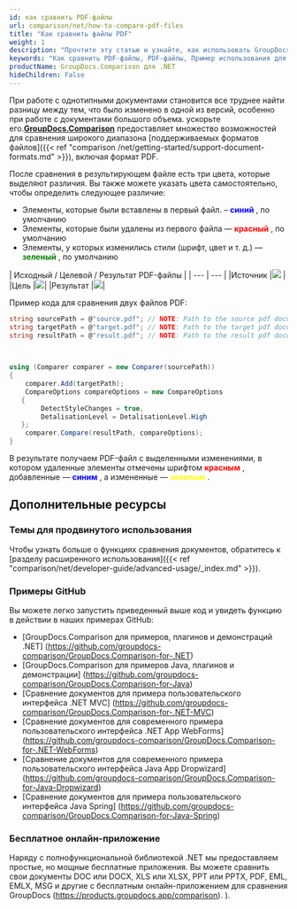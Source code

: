 ```yaml
---
id: как сравнить PDF-файлы
url: comparison/net/how-to-compare-pdf-files
title: "Как сравнить файлы PDF"
weight: 1
description: "Прочтите эту статью и узнайте, как использовать GroupDocs.Comparison для .NET для поиска различий в файлах PDF. Также в этой статье вы можете найти вариант использования этого продукта в своем производстве."
keywords: "Как сравнить PDF-файлы, PDF-файлы, Пример использования для сравнения, Сравнить PDF-файлы"
productName: GroupDocs.Comparison для .NET
hideChildren: False
---
```

При работе с однотипными документами становится все труднее найти разницу между тем, что было изменено в одной из версий, особенно при работе с документами большого объема. ускорьте его.**[GroupDocs.Comparison](https://products.groupdocs.com/comparison/net)** предоставляет множество возможностей для сравнения широкого диапазона [поддерживаемых форматов файлов]({{< ref "comparison /net/getting-started/support-document-formats.md" >}}), включая формат PDF.

После сравнения в результирующем файле есть три цвета, которые выделяют различия. Вы также можете указать цвета самостоятельно, чтобы определить следующее различие:

* Элементы, которые были вставлены в первый файл. – <font color="blue">**синий**</font> , по умолчанию
* Элементы, которые были удалены из первого файла — <font color="red">**красный**</font> , по умолчанию
* Элементы, у которых изменились стили (шрифт, цвет и т. д.) — <font color="green">**зеленый**</font> , по умолчанию

| Исходный / Целевой / Результат PDF-файлы |
| --- | --- |
|Источник |![](comparison/net/images/how-to-compare-pdf-1.png) |
|Цель |![](comparison/net/images/how-to-compare-pdf-2.png)|
|Результат |![](сравнение/net/images/how-to-compare-pdf-3.png)|

Пример кода для сравнения двух файлов PDF:

```csharp
string sourcePath = @"source.pdf"; // NOTE: Path to the source pdf document 
string targetPath = @"target.pdf"; // NOTE: Path to the target pdf document 
string resultPath = @"result.pdf"; // NOTE: Path to the result pdf document       

            

using (Comparer comparer = new Comparer(sourcePath))
{
    comparer.Add(targetPath);
    CompareOptions compareOptions = new CompareOptions
   {
        DetectStyleChanges = true,
        DetalisationLevel = DetalisationLevel.High
   };
    comparer.Compare(resultPath, compareOptions);
}
```

В результате получаем PDF-файл с выделенными изменениями, в котором удаленные элементы отмечены шрифтом <font color="red">**красным**</font> , добавленные — <font color="blue">**синим**</font> , а измененные — <font color="yellow">**зеленым**</font> .

## Дополнительные ресурсы
### Темы для продвинутого использования
Чтобы узнать больше о функциях сравнения документов, обратитесь к [разделу расширенного использования]({{< ref "comparison/net/developer-guide/advanced-usage/_index.md" >}}).

### Примеры GitHub
Вы можете легко запустить приведенный выше код и увидеть функцию в действии в наших примерах GitHub:
* [GroupDocs.Comparison для примеров, плагинов и демонстраций .NET] (https://github.com/groupdocs-comparison/GroupDocs.Comparison-for-.NET)
* [GroupDocs.Comparison для примеров Java, плагинов и демонстрации] (https://github.com/groupdocs-comparison/GroupDocs.Comparison-for-Java)
* [Сравнение документов для примера пользовательского интерфейса .NET MVC] (https://github.com/groupdocs-comparison/GroupDocs.Comparison-for-.NET-MVC)
* [Сравнение документов для современного примера пользовательского интерфейса .NET App WebForms] (https://github.com/groupdocs-comparison/GroupDocs.Comparison-for-.NET-WebForms)
* [Сравнение документов для современного примера пользовательского интерфейса Java App Dropwizard] (https://github.com/groupdocs-comparison/GroupDocs.Comparison-for-Java-Dropwizard)
* [Сравнение документов для примера пользовательского интерфейса Java Spring] (https://github.com/groupdocs-comparison/GroupDocs.Comparison-for-Java-Spring)
    

### Бесплатное онлайн-приложение
Наряду с полнофункциональной библиотекой .NET мы предоставляем простые, но мощные бесплатные приложения.
Вы можете сравнить свои документы DOC или DOCX, XLS или XLSX, PPT или PPTX, PDF, EML, EMLX, MSG и другие с бесплатным онлайн-приложением для сравнения GroupDocs (https://products.groupdocs.app/comparison). ).

